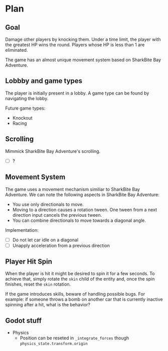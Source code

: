 # Plan

## Goal

Damage other players by knocking them. Under a time limit, the player with the greatest HP wins the round. Players whose HP is less than 1 are eliminated.

The game has an almost unique movement system based on SharkBite Bay Adventure.

## Lobbby and game types

The player is initially present in a lobby. A game type can be found by navigating the lobby.

Future game types:

- Knockout
- Racing

## Scrolling

Mimmick SharkBite Bay Adventure's scrolling.

- [ ] ?

## Movement System

The game uses a movement mechanism similiar to SharkBite Bay Adventure. We can note the following aspects in SharkBite Bay Adventure:

- You use only directionals to move.
- Moving to a direction causes a rotation tween. One tween from a next direction input cancels the previous tween.
- You can combine directionals to move towards a diagonal angle.

Implementation:

- [ ] Do not let car idle on a diagonal
- [ ] Unapply acceleration from a previous direction

## Player Hit Spin

When the player is hit it might be desired to spin it for a few seconds. To achieve that, simply rotate the `skin` child of the entity and, once the spin finishes, reset the `skin` rotation.

If the game introduces skills, beware of handling possible bugs. For example: if someone throws a bomb on another car that is currently inactive spinning after a hit, what is the behavior?

## Godot stuff

- Physics
  - Position can be reseted in `_integrate_forces` though `physics_state.transform.origin`